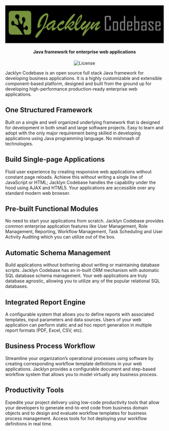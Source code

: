 <h1 align="center"><img src="doc/images/jacklyncodebase.png" alt="Jacklyn Codebase" width="600" align="center"></h1>  

<h4 align="center">Java framework for enterprise web applications</h4>
  
<p align="center">
<img src="https://img.shields.io/github/license/tcdng/jacklyn-codebase" alt="License" title="">
</p>


Jacklyn Codebase is an open source full stack Java framework for developing business applications. It is a highly customizable and extensible component-based platform, designed and built from the ground up for developing high-performance production-ready enterprise web applications.

## One Structured Framework

Built on a single and well organized underlying framework that is designed for development in both small and large software projects. Easy to learn and adopt with the only major requirement being skilled in developing applications using Java programming language. No mishmash of technologies.

## Build Single-page Applications

Fluid user experience by creating responsive web applications without constant page reloads. Achieve this without writing a single line of JavaScript or HTML; Jacklyn Codebase handles the capability under the hood using AJAX and HTML5. Your applications are accessible over any standard modern web browser.

## Pre-built Functional Modules

No need to start your applications from scratch. Jacklyn Codebase provides common enterprise application features like User Management,  Role Management, Reporting, Workflow Management, Task Scheduling and User Activity Auditing which you can utilize out of the box.

## Automatic Schema Management

Build applications without bothering about writing or maintaining database scripts. Jacklyn Codebase has an in-built ORM mechanism with automatic SQL database schema management. Your web applications are truly database agnostic, allowing you to utilize any of the popular relational SQL databases.

## Integrated Report Engine

A configurable system that allows you to define reports with associated templates, input parameters and data sources. Users of your web application can perform static and ad hoc report generation in multiple report formats (PDF, Excel, CSV, etc).

## Business Process Workflow

Streamline your organization’s operational processes using software by creating corresponding workflow template definitions in your web applications. Jacklyn provides a configurable document and step-based workflow system that allows you to model virtually any business process.

## Productivity Tools

Expedite your project delivery using low-code productivity tools that allow your developers to generate end-to-end code from business domain objects and to design and evaluate workflow templates for business process management. Access tools for hot deploying your workflow definitions in real time.
